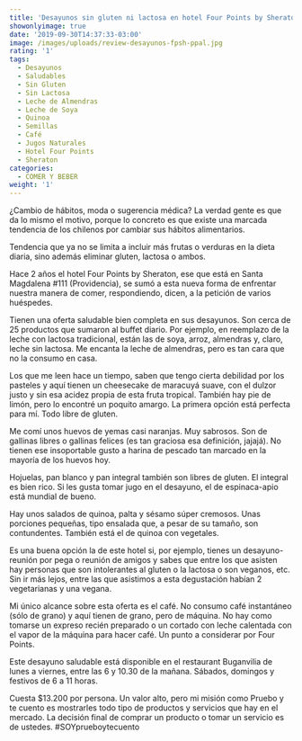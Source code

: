 ```yaml
---
title: 'Desayunos sin gluten ni lactosa en hotel Four Points by Sheraton: '
showonlyimage: true
date: '2019-09-30T14:37:33-03:00'
image: /images/uploads/review-desayunos-fpsh-ppal.jpg
rating: '1'
tags:
  - Desayunos
  - Saludables
  - Sin Gluten
  - Sin Lactosa
  - Leche de Almendras
  - Leche de Soya
  - Quinoa
  - Semillas
  - Café
  - Jugos Naturales
  - Hotel Four Points
  - Sheraton
categories:
  - COMER Y BEBER
weight: '1'
---
```

¿Cambio de hábitos, moda o sugerencia médica? La verdad gente es que da lo mismo el motivo, porque lo concreto es que existe una marcada tendencia de los chilenos por cambiar sus hábitos alimentarios. 

<!--more-->

Tendencia que ya no se limita a incluir más frutas o verduras en la dieta diaria, sino además eliminar gluten, lactosa o ambos. Hace 2 años el hotel Four Points by Sheraton, ese que está en Santa Magdalena #111 (Providencia), se sumó a esta nueva forma de enfrentar nuestra manera de comer, respondiendo, dicen, a la petición de varios huéspedes.

Tienen una oferta saludable bien completa en sus desayunos. Son cerca de 25 productos que sumaron al buffet diario. Por ejemplo, en reemplazo de la leche con lactosa tradicional, están las de soya, arroz, almendras y, claro, leche sin lactosa. Me encanta la leche de almendras, pero es tan cara que no la consumo en casa.

Los que me leen hace un tiempo, saben que tengo cierta debilidad por los pasteles y aquí tienen un cheesecake de maracuyá suave, con el dulzor justo y sin esa acidez propia de esta fruta tropical. También hay pie de limón, pero lo encontré un poquito amargo. La primera opción está perfecta para mí. Todo libre de gluten.

Me comí unos huevos de yemas casi naranjas. Muy sabrosos. Son de gallinas libres o gallinas felices (es tan graciosa esa definición, jajajá). No tienen ese insoportable gusto a harina de pescado tan marcado en la mayoría de los huevos hoy.

Hojuelas, pan blanco y pan integral también son libres de gluten. El integral es bien rico. Si les gusta tomar jugo en el desayuno, el de espinaca-apio está mundial de bueno.

Hay unos salados de quinoa, palta y sésamo súper cremosos. Unas porciones pequeñas, tipo ensalada que, a pesar de su tamaño, son contundentes. También está el de quinoa con vegetales.

Es una buena opción la de este hotel si, por ejemplo, tienes un desayuno-reunión por pega o reunión de amigos y sabes que entre los que asisten hay personas que son intolerantes al gluten o la lactosa o son veganos, etc. Sin ir más lejos, entre las que asistimos a esta degustación habían 2 vegetarianas y una vegana. 

Mi único alcance sobre esta oferta es el café. No consumo café instantáneo (sólo de grano) y aquí tienen de grano, pero de máquina. No hay como tomarse un expreso recién preparado o un cortado con leche calentada con el vapor de la máquina para hacer café. Un punto a considerar por Four Points.

Este desayuno saludable está disponible en el restaurant Buganvilia de lunes a viernes, entre las 6 y 10.30 de la mañana. Sábados, domingos y festivos de 6 a 11 horas. 

Cuesta $13.200 por persona. Un valor alto, pero mi misión como Pruebo y te cuento es mostrarles todo tipo de productos y servicios que hay en el mercado. La decisión final de comprar un producto o tomar un servicio es de ustedes. #SOYprueboytecuento
